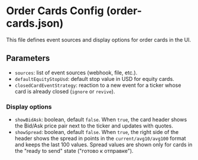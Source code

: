 # Order Cards Config (order-cards.json)

This file defines event sources and display options for order cards in the UI.

## Parameters

- `sources`: list of event sources (webhook, file, etc.).
- `defaultEquityStopUsd`: default stop value in USD for equity cards.
- `closedCardEventStrategy`: reaction to a new event for a ticker whose card is already closed (`ignore` or `revive`).

### Display options
- `showBidAsk`: boolean, default `false`. When `true`, the card header shows the Bid/Ask price pair next to the ticker and updates with quotes.
- `showSpread`: boolean, default `false`. When `true`, the right side of the header shows the spread in points in the `current/avg10/avg100` format and keeps the last 100 values. Spread values are shown only for cards in the "ready to send" state ("готово к отправке").

